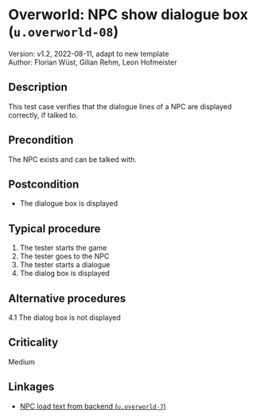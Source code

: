 # Overworld: NPC show dialogue box (`u.overworld-08`)
 
Version: v1.2, 2022-08-11, adapt to new template \
Author: Florian Wüst, Gilian Rehm, Leon Hofmeister  

## Description

This test case verifies that the dialogue lines of a NPC are displayed correctly, if talked to.

## Precondition

The NPC exists and can be talked with.

## Postcondition

- The dialogue box is displayed

## Typical procedure

1. The tester starts the game
2. The tester goes to the NPC
3. The tester starts a dialogue
4. The dialog box is displayed

## Alternative procedures

4.1 The dialog box is not displayed

## Criticality

Medium

## Linkages

- [NPC load text from backend (`u.overworld-7`)](u-overworld-07-load-npc-texts-from-backend.md)

